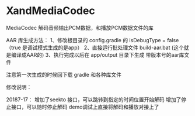 # XandMediaCodec
MediaCodec 解码音频输出PCM数据，和播放PCM数据文件的库

AAR 库生成方法：
	1、修改根目录的 config.gradle 的 isDebugType = false （true 是调试模式生成的是app）
	2、直接运行批处理文件 build-aar.bat (这个就是编译成AAR的)
	3、执行完成以后在 app/output 目录下生成 带版本号的aar库文件

注意第一次生成的时候回下载 gradle 和各种库文件



修改说明：

20187-17：
	增加了seekto 接口，可以跳转到指定的时间位置开始解码
	增加了停止接口，可以随时停止解码
	demo调试上直接将解码和播放对接上了